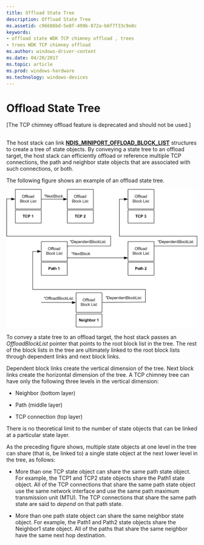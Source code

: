 ```yaml
---
title: Offload State Tree
description: Offload State Tree
ms.assetid: c96608bd-5e8f-499b-872a-b6f7f33c9e0c
keywords:
- offload state WDK TCP chimney offload , trees
- trees WDK TCP chimney offload
ms.author: windows-driver-content
ms.date: 04/20/2017
ms.topic: article
ms.prod: windows-hardware
ms.technology: windows-devices
---
```


# Offload State Tree


\[The TCP chimney offload feature is deprecated and should not be used.\]

## <a href="" id="ddk-offload-state-tree-ng"></a>


The host stack can link [**NDIS\_MINIPORT\_OFFLOAD\_BLOCK\_LIST**](https://msdn.microsoft.com/library/windows/hardware/ff566469) structures to create a tree of state objects. By conveying a state tree to an offload target, the host stack can efficiently offload or reference multiple TCP connections, the path and neighbor state objects that are associated with such connections, or both.

The following figure shows an example of an offload state tree.

![diagram illustrating an offload state tree](images/inverted-tree.png)

To convey a state tree to an offload target, the host stack passes an *OffloadBlockList* pointer that points to the root block list in the tree. The rest of the block lists in the tree are ultimately linked to the root block lists through dependent links and next block links.

Dependent block links create the vertical dimension of the tree. Next block links create the horizontal dimension of the tree. A TCP chimney tree can have only the following three levels in the vertical dimension:

-   Neighbor (bottom layer)

-   Path (middle layer)

-   TCP connection (top layer)

There is no theoretical limit to the number of state objects that can be linked at a particular state layer.

As the preceding figure shows, multiple state objects at one level in the tree can share (that is, be linked to) a single state object at the next lower level in the tree, as follows:

-   More than one TCP state object can share the same path state object. For example, the TCP1 and TCP2 state objects share the Path1 state object. All of the TCP connections that share the same path state object use the same network interface and use the same path maximum transmission unit (MTU). The TCP connections that share the same path state are said to *depend* on that path state.

-   More than one path state object can share the same neighbor state object. For example, the Path1 and Path2 state objects share the Neighbor1 state object. All of the paths that share the same neighbor have the same next hop destination.

 

 





